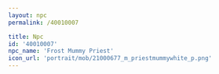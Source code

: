 ```yaml
---
layout: npc
permalink: /40010007

title: Npc
id: '40010007'
npc_name: 'Frost Mummy Priest'
icon_url: 'portrait/mob/21000677_m_priestmummywhite_p.png'
---
```

